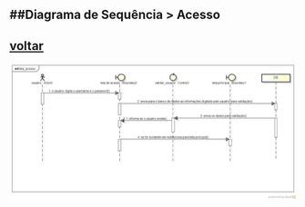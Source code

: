 ##Diagrama de Sequência > Acesso
-
[voltar](https://github.com/gustavomathias/musicall/blob/master/documentacao_uml/README.md)
-
![alt Acesso](imagem/tela_acesso.jpg)